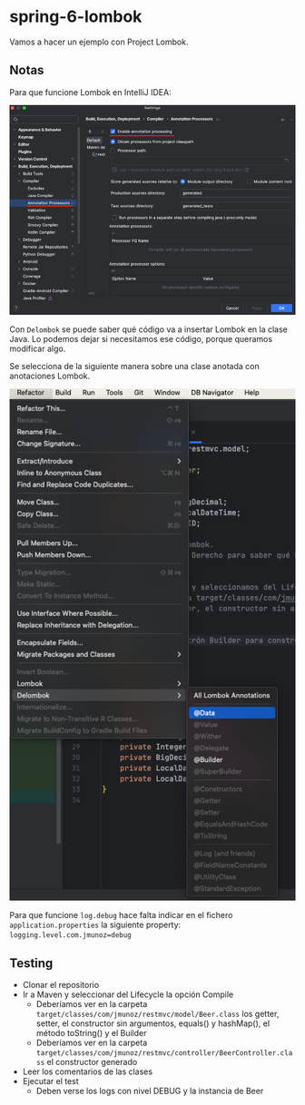 # spring-6-lombok

Vamos a hacer un ejemplo con Project Lombok.

## Notas

Para que funcione Lombok en IntelliJ IDEA:

![alt Enable Lombok](../images/01-Enable-Lombok.png)

Con `Delombok` se puede saber qué código va a insertar Lombok en la clase Java. Lo podemos dejar si necesitamos ese código, porque queramos modificar algo.

Se selecciona de la siguiente manera sobre una clase anotada con anotaciones Lombok.

![alt Delombok](../images/02-Delombok.png)

Para que funcione `log.debug` hace falta indicar en el fichero `application.properties` la siguiente property: `logging.level.com.jmunoz=debug`

## Testing

- Clonar el repositorio
- Ir a Maven y seleccionar del Lifecycle la opción Compile
  - Deberíamos ver en la carpeta `target/classes/com/jmunoz/restmvc/model/Beer.class` los getter, setter, el constructor sin argumentos, equals() y hashMap(), el método toString() y el Builder
  - Deberíamos ver en la carpeta `target/classes/com/jmunoz/restmvc/controller/BeerController.class` el constructor generado
- Leer los comentarios de las clases
- Ejecutar el test
  - Deben verse los logs con nivel DEBUG y la instancia de Beer 
